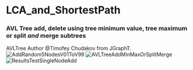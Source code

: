 # LCA_and_ShortestPath
### AVL Tree add, delete using tree minimum value, tree maximum or split _and_ merge subtrees
AVLTree Author @Timofey Chudakov from JGraphT.
![AddRandom5NodesV01ToV99](https://user-images.githubusercontent.com/54422342/172991417-490c96ee-c87b-4f12-8388-f90e14b33ea8.jpg)
![AVLTreeAddMinMaxOrSplitMerge](https://user-images.githubusercontent.com/54422342/172991428-f82f4663-d4fe-48da-ab27-558a224305c4.jpg)
![ResultsTestSingleNodeAdd](https://user-images.githubusercontent.com/54422342/172965882-081c94a3-5659-445e-96c5-41026bb6d1ed.jpg)

